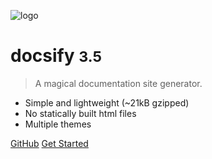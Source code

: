 <!-- _coverpage.md -->

![logo](https://www.telefonica.com/telefonica-theme/images/dFront/modules/mod_footer/logo_telefonica_azul.png)

# docsify <small>3.5</small>

> A magical documentation site generator.

- Simple and lightweight (~21kB gzipped)
- No statically built html files
- Multiple themes

[GitHub](https://github.com/telefonicaid/iot-activation)
[Get Started](https://telefonicaid.github.io/iot-activation/)
